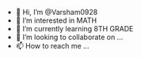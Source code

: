 - 👋 Hi, I’m @Varsham0928
- 👀 I’m interested in MATH
- 🌱 I’m currently learning 8TH GRADE
- 💞️ I’m looking to collaborate on ...
- 📫 How to reach me ...

<!---
Varsham0928/Varsham0928 is a ✨ special ✨ repository because its `README.md` (this file) appears on your GitHub profile.
You can click the Preview link to take a look at your changes.
--->
